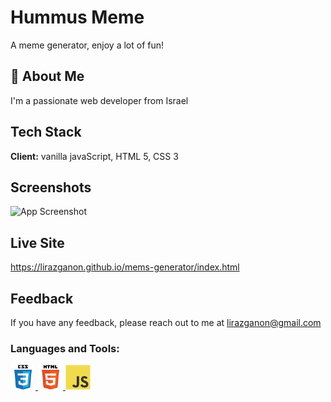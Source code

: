 
# Hummus Meme

A meme generator, enjoy a lot of fun!


## 🚀 About Me
I'm a passionate web developer from Israel


## Tech Stack

**Client:** vanilla javaScript, HTML 5, CSS 3


## Screenshots

![App Screenshot](https://i.ibb.co/VqsBhR4/Untitled-3.png)


## Live Site

https://lirazganon.github.io/mems-generator/index.html


## Feedback

If you have any feedback, please reach out to me at lirazganon@gmail.com

<h3 align="left">Languages and Tools:</h3>
<p align="left"> <a href="https://www.w3schools.com/css/" target="_blank" rel="noreferrer"> <img src="https://raw.githubusercontent.com/devicons/devicon/master/icons/css3/css3-original-wordmark.svg" alt="css3" width="40" height="40"/> </a> <a href="https://www.w3.org/html/" target="_blank" rel="noreferrer"> <img src="https://raw.githubusercontent.com/devicons/devicon/master/icons/html5/html5-original-wordmark.svg" alt="html5" width="40" height="40"/> </a> <a href="https://developer.mozilla.org/en-US/docs/Web/JavaScript" target="_blank" rel="noreferrer"> <img src="https://raw.githubusercontent.com/devicons/devicon/master/icons/javascript/javascript-original.svg" alt="javascript" width="40" height="40"/> </a> </p>
